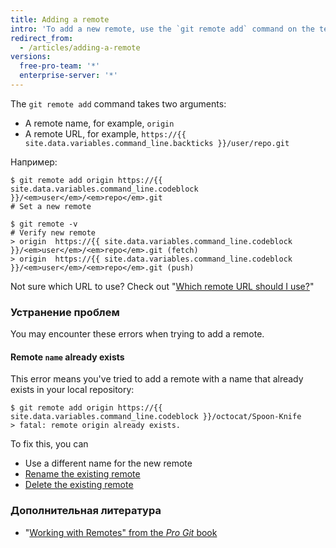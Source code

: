 ```yaml
---
title: Adding a remote
intro: 'To add a new remote, use the `git remote add` command on the terminal, in the directory your repository is stored at.'
redirect_from:
  - /articles/adding-a-remote
versions:
  free-pro-team: '*'
  enterprise-server: '*'
---
```


The `git remote add` command takes two arguments:

* A remote name, for example, `origin`
* A remote URL, for example, `https://{{ site.data.variables.command_line.backticks }}/user/repo.git`

Например:

```shell
$ git remote add origin https://{{ site.data.variables.command_line.codeblock }}/<em>user</em>/<em>repo</em>.git
# Set a new remote

$ git remote -v
# Verify new remote
> origin  https://{{ site.data.variables.command_line.codeblock }}/<em>user</em>/<em>repo</em>.git (fetch)
> origin  https://{{ site.data.variables.command_line.codeblock }}/<em>user</em>/<em>repo</em>.git (push)
```

Not sure which URL to use?  Check out "[Which remote URL should I use?](/articles/which-remote-url-should-i-use)"

### Устранение проблем

You may encounter these errors when trying to add a remote.

#### Remote `name` already exists

This error means you've tried to add a remote with a name that already exists in your local repository:

```shell
$ git remote add origin https://{{ site.data.variables.command_line.codeblock }}/octocat/Spoon-Knife
> fatal: remote origin already exists.
```

To fix this, you can

* Use a different name for the new remote
* [Rename the existing remote](/articles/renaming-a-remote)
* [Delete the existing remote](/articles/removing-a-remote)

### Дополнительная литература

- "[Working with Remotes" from the _Pro Git_ book](https://git-scm.com/book/en/Git-Basics-Working-with-Remotes)
